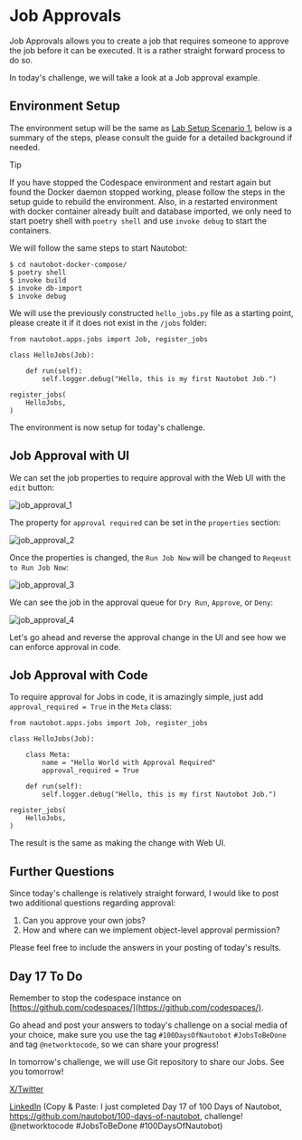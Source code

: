 # Job Approvals

Job Approvals allows you to create a job that requires someone to approve the job before it can be executed. It is a rather straight forward process to do so. 

In today's challenge, we will take a look at a Job approval example. 

## Environment Setup

The environment setup will be the same as [Lab Setup Scenario 1](../Lab_Setup/scenario_1_setup/README.md), below is a summary of the steps, please consult the guide for a detailed background if needed. 

> [!TIP]
> If you have stopped the Codespace environment and restart again but found the Docker daemon stopped working, please follow the steps in the setup guide to rebuild the environment. 
> Also, in a restarted environment with docker container already built and database imported, we only need to start poetry shell with `poetry shell` and use `invoke debug` to start the containers. 

We will follow the same steps to start Nautobot: 

```
$ cd nautobot-docker-compose/
$ poetry shell
$ invoke build
$ invoke db-import
$ invoke debug
```

We will use the previously constructed `hello_jobs.py` file as a starting point, please create it if it does not exist in the `/jobs` folder: 

```
from nautobot.apps.jobs import Job, register_jobs

class HelloJobs(Job):

    def run(self):
        self.logger.debug("Hello, this is my first Nautobot Job.")

register_jobs(
    HelloJobs,
)

```

The environment is now setup for today's challenge.  

## Job Approval with UI

We can set the job properties to require approval with the Web UI with the `edit` button: 

![job_approval_1](images/job_approval_1.png)

The property for `approval required` can be set in the `properties` section: 

![job_approval_2](images/job_approval_2.png)

Once the properties is changed, the `Run Job Now` will be changed to `Reqeust to Run Job Now`: 

![job_approval_3](images/job_approval_3.png)

We can see the job in the approval queue for `Dry Run`, `Approve`, or `Deny`: 

![job_approval_4](images/job_approval_4.png)

Let's go ahead and reverse the approval change in the UI and see how we can enforce approval in code. 

## Job Approval with Code

To require approval for Jobs in code, it is amazingly simple, just add `approval_required = True` in the `Meta` class: 

```
from nautobot.apps.jobs import Job, register_jobs

class HelloJobs(Job):

    class Meta: 
        name = "Hello World with Approval Required"
        approval_required = True

    def run(self):
        self.logger.debug("Hello, this is my first Nautobot Job.")

register_jobs(
    HelloJobs,
)
```

The result is the same as making the change with Web UI. 

## Further Questions

Since today's challenge is relatively straight forward, I would like to post two additional questions regarding approval: 

1. Can you approve your own jobs? 
2. How and where can we implement object-level approval permission? 

Please feel free to include the answers in your posting of today's results. 

## Day 17 To Do

Remember to stop the codespace instance on [https://github.com/codespaces/](https://github.com/codespaces/). 

Go ahead and post your answers to today's challenge on a social media of your choice, make sure you use the tag `#100DaysOfNautobot` `#JobsToBeDone` and tag `@networktocode`, so we can share your progress! 

In tomorrow's challenge, we will use Git repository to share our Jobs. See you tomorrow! 

[X/Twitter](<https://twitter.com/intent/tweet?url=https://github.com/nautobot/100-days-of-nautobot&text=I+just+completed+Day+17+of+the+100+days+of+nautobot+!&hashtags=100DaysOfNautobot,JobsToBeDone>)

[LinkedIn](https://www.linkedin.com/) (Copy & Paste: I just completed Day 17 of 100 Days of Nautobot, https://github.com/nautobot/100-days-of-nautobot, challenge! @networktocode #JobsToBeDone #100DaysOfNautobot)
